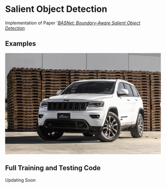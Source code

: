 # Salient Object Detection
Implementation of Paper '[*BASNet: Boundary-Aware Salient Object Detection*](http://openaccess.thecvf.com/content_CVPR_2019/html/Qin_BASNet_Boundary-Aware_Salient_Object_Detection_CVPR_2019_paper.html)

## Examples

      
![Before Optimization](images/project3.gif?  "RBefore Optimization")  

## Full Training and Testing Code

Updating Soon
